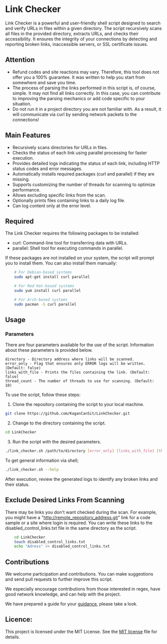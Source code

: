 # Link Checker

Link Checker is a powerful and user-friendly shell script designed to search and verify URLs in files within a given directory. The script recursively scans all files in the provided directory, extracts URLs, and checks their accessibility. It ensures the integrity of your connections by detecting and reporting broken links, inaccessible servers, or SSL certificate issues.

## Attention
- Refund codes and site reactions may vary. Therefore, this tool does not offer you a 100% guarantee. It was written to help you start from somewhere and save you time.
- The process of parsing the links performed in this script is, of course, simple. It may not find all links correctly. In this case, you can contribute to improving the parsing mechanics or add code specific to your situation.
- Do not run it in a project directory you are not familiar with. As a result, it will communicate via curl by sending network packets to the connections!

## Main Features
- Recursively scans directories for URLs in files.
- Checks the status of each link using parallel processing for faster execution.
- Provides detailed logs indicating the status of each link, including HTTP status codes and error messages.
- Automatically installs required packages (curl and parallel) if they are missing.
- Supports customizing the number of threads for scanning to optimize performance.
- Allows excluding specific links from the scan.
- Optionally prints files containing links to a daily log file.
- Can log content only at the error level.

## Required
The Link Checker requires the following packages to be installed:

* curl: Command-line tool for transferring data with URLs.
* parallel: Shell tool for executing commands in parallel.

If these packages are not installed on your system, the script will prompt you to install them. You can also install them manually:

``` bash
    # For Debian-based systems
    sudo apt-get install curl parallel

    # For Red Hat-based systems
    sudo yum install curl parallel

    # For Arch-based systems
    sudo pacman -S curl parallel
```

## Usage

### Parameters

There are four parameters available for the use of the script. Information about these parameters is provided below.

    directory - Directory address where links will be scanned.
    error_only - Flag that ensures only ERROR logs will be written. (Default: false)
    links_with_file - Prints the files containing the link. (Default: false)
    thread_count - The number of threads to use for scanning. (Default: 10)

To use the script, follow these steps:

1. Clone the repository containing the script to your local machine.

``` bash
git clone https://github.com/KaganCanSit/LinkChecker.git
```

2. Change to the directory containing the script.

``` bash
cd LinkChecker
```

3. Run the script with the desired parameters.

``` bash
./link_checker.sh /path/to/directory [error_only] [links_with_file] [thread_count]
```
To get general information via shell;
``` bash
./link_checker.sh --help
```
After execution, review the generated logs to identify any broken links and their status. 

## Exclude Desired Links From Scanning

There may be links you don't want checked during the scan. For example, you might have a "http://remote_repository_address.git" link for a code sample or a site where login is required. You can write these links to the disabled_control_links.txt file in the same directory as the script.

``` bash
    cd LinkChecker
    touch disabled_control_links.txt
    echo "Adress" >> disabled_control_links.txt
```

## Contributions

We welcome participation and contributions. You can make suggestions and send pull requests to further improve this script.

We especially encourage contributions from those interested in regex, have good network knowledge, and can help with the project.

We have prepared a guide for your [guidance](/CONTRIBUTING.md), please take a look.

## Licence:
This project is licensed under the MIT License. See the [MIT license](https://github.com/KaganCanSit/LinkChecker/blob/main/LICENSE) file for details.